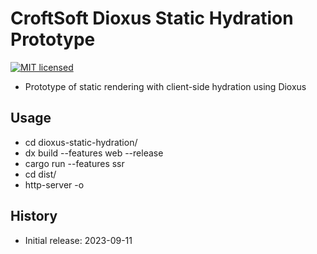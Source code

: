 # CroftSoft Dioxus Static Hydration Prototype

[![MIT licensed][mit-badge]][mit-url]

[mit-badge]: https://img.shields.io/badge/license-MIT-blue.svg
[mit-url]: https://github.com/david-wallace-croft/dioxus-static-hydration/blob/main/LICENSE.txt

- Prototype of static rendering with client-side hydration using Dioxus

## Usage

- cd dioxus-static-hydration/
- dx build --features web --release
- cargo run --features ssr
- cd dist/
- http-server -o

## History

- Initial release: 2023-09-11
